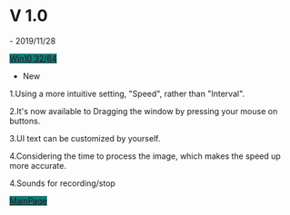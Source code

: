 <h1 class="project-name">V 1.0</h1>- 2019/11/28

<a href="https://ref.gamer.com.tw/redir.php?url=https%3A%2F%2Fmega.nz%2F%23%21PR5nSa6D%21AJKwdLHNNypiaYBveJPGTC7dyIdl_XhXiVACtXGkbLk" class="btn" style = "background-color:#157878">Win10 32/64</a>

- New
<p> </p>1.Using a more intuitive setting, "Speed", rather than "Interval".
<p> </p>2.It's now available to Dragging the window by pressing your mouse on buttons.
<p> </p>3.UI text can be customized by yourself.
<p> </p>4.Considering the time to process the image, which makes the speed up more accurate.
<p> </p>4.Sounds for recording/stop

<a href="{{site.baseurl}}" class="btn" style = "background-color:#157878">MainPage</a>
